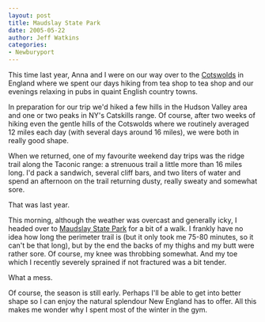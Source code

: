 ```yaml
---
layout: post
title: Maudslay State Park
date: 2005-05-22
author: Jeff Watkins
categories:
- Newburyport
---
```


This time last year, Anna and I were on our way over to the [Cotswolds][cotswolds] in England where we spent our days hiking from tea shop to tea shop and our evenings relaxing in pubs in quaint English country towns.

In preparation for our trip we'd hiked a few hills in the Hudson Valley area and one or two peaks in NY's Catskills range. Of course, after two weeks of hiking even the gentle hills of the Cotswolds where we routinely averaged 12 miles each day (with several days around 16 miles), we were both in really good shape.

When we returned, one of my favourite weekend day trips was the ridge trail along the Taconic range: a strenuous trail a little more than 16 miles long. I'd pack a sandwich, several cliff bars, and two liters of water and spend an afternoon on the trail returning dusty, really sweaty and somewhat sore.

That was last year.

This morning, although the weather was overcast and generally icky, I headed over to [Maudslay State Park][maudslay] for a bit of a walk. I frankly have no idea how long the perimeter trail is (but it only took me 75-80 minutes, so it can't be that long), but by the end the backs of my thighs and my butt were rather sore. Of course, my knee was throbbing somewhat. And my toe which I recently severely sprained if not fractured was a bit tender.

What a mess.

Of course, the season is still early. Perhaps I'll be able to get into better shape so I can enjoy the natural splendour New England has to offer. All this makes me wonder why I spent most of the winter in the gym.

[cotswolds]:/honeymoon-in-the-cotswolds/ "Photos from our honeymoon in the Cottswolds, England"
[maudslay]:http://www.mass.gov/dcr/parks/northeast/maud.htm "Maudslay State Park in Newburyport"